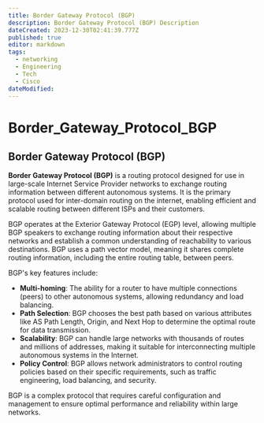 ```yaml
---
title: Border Gateway Protocol (BGP)
description: Border Gateway Protocol (BGP) Description
dateCreated: 2023-12-30T02:41:39.777Z
published: true
editor: markdown
tags:
  - networking
  - Engineering
  - Tech
  - Cisco
dateModified: 
---
```

# Border_Gateway_Protocol_BGP
## Border Gateway Protocol (BGP)

**Border Gateway Protocol (BGP)** is a routing protocol designed for use in large-scale Internet Service Provider networks to exchange routing information between different autonomous systems. It is the primary protocol used for inter-domain routing on the internet, enabling efficient and scalable routing between different ISPs and their customers.

BGP operates at the Exterior Gateway Protocol (EGP) level, allowing multiple BGP speakers to exchange routing information about their respective networks and establish a common understanding of reachability to various destinations. BGP uses a path vector model, meaning it shares complete routing information, including the entire routing table, between peers.

BGP's key features include:

- **Multi-homing**: The ability for a router to have multiple connections (peers) to other autonomous systems, allowing redundancy and load balancing.
- **Path Selection**: BGP chooses the best path based on various attributes like AS Path Length, Origin, and Next Hop to determine the optimal route for data transmission.
- **Scalability**: BGP can handle large networks with thousands of routes and millions of addresses, making it suitable for interconnecting multiple autonomous systems in the Internet.
- **Policy Control**: BGP allows network administrators to control routing policies based on their specific requirements, such as traffic engineering, load balancing, and security.

BGP is a complex protocol that requires careful configuration and management to ensure optimal performance and reliability within large networks.